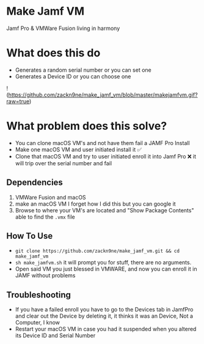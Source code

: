 # Make Jamf VM
Jamf Pro & VMWare Fusion living in harmony

# What does this do
* Generates a random serial number or you can set one 
* Generates a Device ID or you can choose one

!(https://github.com/zackn9ne/make_jamf_vm/blob/master/makejamfvm.gif?raw=true)

# What problem does this solve?
* You can clone macOS VM's and not have them fail a JAMF Pro Install
* Make one macOS VM and user initiated install it ✅
* Clone that macOS VM and try to user initiated enroll it into Jamf Pro ❌ it will trip over the serial number and fail

## Dependencies
1. VMWare Fusion and macOS
2. make an macOS VM I forget how I did this but you can google it
3. Browse to where your VM's are located and "Show Package Contents" able to find the `.vmx` file 

## How To Use
* `git clone https://github.com/zackn9ne/make_jamf_vm.git && cd make_jamf_vm`
* `sh make_jamfvm.sh` it will prompt you for stuff, there are no arguments.
* Open said VM you just blessed in VMWARE, and now you can enroll it in JAMF without problems

## Troubleshooting
* If you have a failed enroll you have to go to the Devices tab in JamfPro and clear out the Device by deleting it, it thinks it was an Device, Not a Computer, I know
* Restart your macOS VM in case you had it suspended when you altered its Device ID and Serial Number
